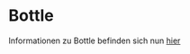 # Bottle

Informationen zu Bottle befinden sich nun 
[hier](https://nbviewer.org/github/tbs1-bo/software-101/blob/main/bottle/bottle.ipynb)

